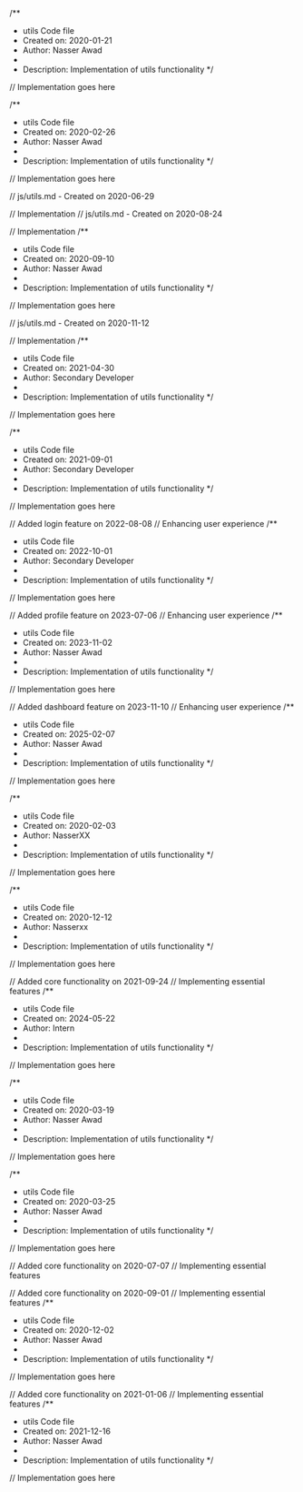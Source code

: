 /**
 * utils Code file
 * Created on: 2020-01-21
 * Author: Nasser Awad
 *
 * Description: Implementation of utils functionality
 */
 
// Implementation goes here

/**
 * utils Code file
 * Created on: 2020-02-26
 * Author: Nasser Awad
 *
 * Description: Implementation of utils functionality
 */
 
// Implementation goes here

// js/utils.md - Created on 2020-06-29

// Implementation
// js/utils.md - Created on 2020-08-24

// Implementation
/**
 * utils Code file
 * Created on: 2020-09-10
 * Author: Nasser Awad
 *
 * Description: Implementation of utils functionality
 */
 
// Implementation goes here

// js/utils.md - Created on 2020-11-12

// Implementation
/**
 * utils Code file
 * Created on: 2021-04-30
 * Author: Secondary Developer
 *
 * Description: Implementation of utils functionality
 */
 
// Implementation goes here

/**
 * utils Code file
 * Created on: 2021-09-01
 * Author: Secondary Developer
 *
 * Description: Implementation of utils functionality
 */
 
// Implementation goes here


// Added login feature on 2022-08-08
// Enhancing user experience
/**
 * utils Code file
 * Created on: 2022-10-01
 * Author: Secondary Developer
 *
 * Description: Implementation of utils functionality
 */
 
// Implementation goes here


// Added profile feature on 2023-07-06
// Enhancing user experience
/**
 * utils Code file
 * Created on: 2023-11-02
 * Author: Nasser Awad
 *
 * Description: Implementation of utils functionality
 */
 
// Implementation goes here


// Added dashboard feature on 2023-11-10
// Enhancing user experience
/**
 * utils Code file
 * Created on: 2025-02-07
 * Author: Nasser Awad
 *
 * Description: Implementation of utils functionality
 */
 
// Implementation goes here

/**
 * utils Code file
 * Created on: 2020-02-03
 * Author: NasserXX
 *
 * Description: Implementation of utils functionality
 */
 
// Implementation goes here

/**
 * utils Code file
 * Created on: 2020-12-12
 * Author: Nasserxx
 *
 * Description: Implementation of utils functionality
 */
 
// Implementation goes here


// Added core functionality on 2021-09-24
// Implementing essential features
/**
 * utils Code file
 * Created on: 2024-05-22
 * Author: Intern
 *
 * Description: Implementation of utils functionality
 */
 
// Implementation goes here

/**
 * utils Code file
 * Created on: 2020-03-19
 * Author: Nasser Awad
 *
 * Description: Implementation of utils functionality
 */
 
// Implementation goes here

/**
 * utils Code file
 * Created on: 2020-03-25
 * Author: Nasser Awad
 *
 * Description: Implementation of utils functionality
 */
 
// Implementation goes here


// Added core functionality on 2020-07-07
// Implementing essential features

// Added core functionality on 2020-09-01
// Implementing essential features
/**
 * utils Code file
 * Created on: 2020-12-02
 * Author: Nasser Awad
 *
 * Description: Implementation of utils functionality
 */
 
// Implementation goes here


// Added core functionality on 2021-01-06
// Implementing essential features
/**
 * utils Code file
 * Created on: 2021-12-16
 * Author: Nasser Awad
 *
 * Description: Implementation of utils functionality
 */
 
// Implementation goes here

